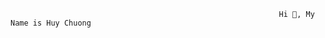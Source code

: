                                                                 Hi 👋, My Name is Huy Chuong
                                              



